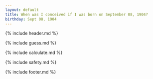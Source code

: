 ```yaml
---
layout: default
title: When was I conceived if I was born on September 08, 1904?
birthday: Sept 08, 1904
---
```


{% include header.md %}

{% include guess.md %}

{% include calculate.md %}

{% include safety.md %}

{% include footer.md %}



